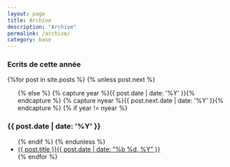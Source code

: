 ```yaml
---
layout: page
title: Archive
description: "Archive"
permalink: /archive/
category: base
---
```


<section id="archive">
  <h3>Ecrits de cette année</h3>
  {%for post in site.posts %}
    {% unless post.next %}
      <ul class="post-list">
    {% else %}
      {% capture year %}{{ post.date | date: '%Y' }}{% endcapture %}
      {% capture nyear %}{{ post.next.date | date: '%Y' }}{% endcapture %}
      {% if year != nyear %}
        </ul>
        <h3>{{ post.date | date: '%Y' }}</h3>
        <ul class="post-list">
      {% endif %}
    {% endunless %}
      <li><a href="{{ site.url }}{{ post.url }}">{{ post.title }}<span class="entry-date"><time datetime="{{ post.date | date_to_xmlschema }}">{{ post.date | date: "%b %d, %Y" }}</time></span></a></li>
  {% endfor %}
  </ul>
</section>
